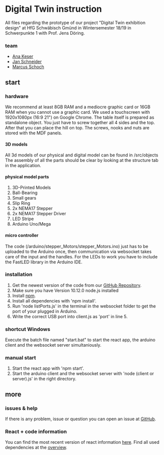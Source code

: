 
# Digital Twin instruction
All files regarding the prototype of our project "Digital Twin exhibition design" at HfG Schwäbisch Gmünd in Wintersemester 18/19 in Schwerpunkte 1 with Prof. Jens Döring.


### team
* [Ana Keser](https://anakeser.de/)
* [Jan Schneider](https://jan-patrick.de/)
* [Marcus Schoch](https://marcus-schoch.de/)

## start

### hardware
We recommend at least 8GB RAM and a mediocre graphic card or 16GB RAM when you cannot use a graphic card. We used a touchscreen with 1920x1080px (16:9 21") on Google Chrome. The table itself is prepared as standalone object. You just have to screw together all 4 sides and the top. After that you can place the hill on top. The screws, nooks and nuts are stored with the MDF panels.

#### 3D models
All 3d models of our physical and digital model can be found in /src/objects
The assembly of all the parts should be clear by looking at the structure tab in the application.

#### physical model parts
1. 3D-Printed Models
2. Ball-Bearing
3. Small gears
4. Slip Ring
5. 2x NEMA17 Stepper
6. 2x NEMA17 Stepper Driver
7. LED Stripe
8. Arduino Uno/Mega

#### micro controller
The code (/arduino/stepper_Motors/stepper_Motors.ino) just has to be uploaded to the Arduino once, then communication via websocket takes care of the input and the handles.
For the LEDs to work you have to include the FastLED library in the Arduino IDE.

### installation

1. Get the newest version of the code from our [GitHub Repository](https://github.com/Exhibition-DigitalTwin/screens).
2. Make sure you have Version 10.12.0 node.js installed 
3. Install [npm](https://www.npmjs.com/get-npm).
4. Install all dependencies with 'npm install'.
5. Run 'node listPorts.js' in the terminal in the websocket folder to get the port of your plugged in Arduino.
6. Write the correct USB port into client.js as 'port' in line 5.

### shortcut Windows
Execute the batch file named "start.bat" to start the react app, the arduino client and the websocket server simultaniously.

### manual start
1. Start the react app with 'npm start'.
2. Start the arduino client and the websocket server with 'node (client or server).js' in the right directory.

## more

### issues & help
If there is any problem, issue or question you can open an issue at [GitHub](https://github.com/Exhibition-DigitalTwin/screens/issues).

### React  + code information
You can find the most recent version of react information [here](https://github.com/facebook/create-react-app/blob/master/packages/react-scripts/template/README.md). Find all used dependencies at the [overview](https://github.com/Exhibition-DigitalTwin/screens/network/dependencies).